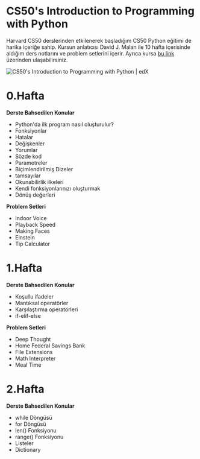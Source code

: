 # CS50's Introduction to Programming with Python

Harvard CS50 derslerinden etkilenerek başladığım CS50 Python eğitimi de harika içeriğe sahip. Kursun anlatıcısı David J. Malan ile 10 hafta içerisinde aldığım ders notlarını ve problem setlerini içerir. Ayrıca kursa [bu link](https://cs50.harvard.edu/python/2022/) üzerinden ulaşabilirsiniz.

![CS50's Introduction to Programming with Python | edX](https://prod-discovery.edx-cdn.org/media/course/image/2cc794d0-316d-42f7-bbfd-25c34e4cd5df-033e46d516c0.small.png)

# 0.Hafta 

**Derste Bahsedilen Konular**

* Python'da ilk program nasıl oluşturulur?
* Fonksiyonlar
* Hatalar
* Değişkenler
* Yorumlar
* Sözde kod
* Parametreler
* Biçimlendirilmiş Dizeler
* tamsayılar
* Okunabilirlik ilkeleri
* Kendi fonksiyonlarınızı oluşturmak
* Dönüş değerleri

**Problem Setleri**

* Indoor Voice
* Playback Speed
* Making Faces
* Einstein
* Tip Calculator

# 1.Hafta
**Derste Bahsedilen Konular**
* Koşullu ifadeler
* Mantıksal operatörler
* Karşılaştırma operatörleri
* if-elif-else

**Problem Setleri**
* Deep Thought
* Home Federal Savings Bank
* File Extensions
* Math Interpreter
* Meal Time


# 2.Hafta
**Derste Bahsedilen Konular**

* while Döngüsü
* for Döngüsü
* len() Fonksiyonu
* range() Fonksiyonu
* Listeler
* Dictionary